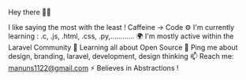 Hey there 👋🏻


I like saying the most with the least !
Caffeine → Code
⚙️ I'm currently learning : .c, .js, .html, .css, .py,............
🌍 I'm mostly active within the Laravel Community
🌱 Learning all about Open Source
💬 Ping me about design, branding, laravel, development, design thinking
📫 Reach me: manuns1122@gmail.com
⚡️ Believes in Abstractions !
